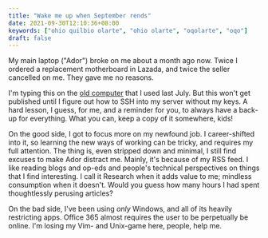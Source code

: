 ```yaml
---
title: "Wake me up when September rends"
date: 2021-09-30T12:10:36+08:00
keywords: ["ohio quilbio olarte", "ohio olarte", "oqolarte", "oqo"]
draft: false
---
```

My main laptop ("Ador") broke on me about a month ago now.
Twice I ordered a replacement motherboard in Lazada, and twice the seller cancelled on me.
They gave me no reasons.

I'm typing this on the [old computer](/old-computer) that I used last July.
But this won't get published until I figure out how to SSH into my server without my keys.
A hard lesson, I guess, for me, and a reminder for you, to always have a back-up for everything.
What you can, keep a copy of it somewhere, kids!

On the good side, I got to focus more on my newfound job.
I career-shifted into it, so learning the new ways of working can be tricky, and requires my full attention.
The thing is, even stripped down and minimal, I still find excuses to make Ador distract me. 
Mainly, it's because of my RSS feed. 
I like reading blogs and op-eds and people's technical perspectives on things that I find interesting.
I call it Research when it adds value to me;
mindless consumption when it doesn't.
Would you guess how many hours I had spent thoughtlessly perusing articles?

On the bad side, I've been using *only* Windows, and all of its heavily restricting apps.
Office 365 almost requires the user to be perpetually be online.
I'm losing my Vim- and Unix-game here, people, help me.
